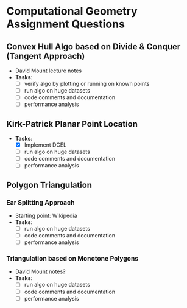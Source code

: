 # Computational Geometry Assignment Questions

## Convex Hull Algo based on Divide & Conquer (Tangent Approach)

- David Mount lecture notes
- **Tasks**:
  - [ ] verify algo by plotting or running on known points
  - [ ] run algo on huge datasets
  - [ ] code comments and documentation
  - [ ] performance analysis

## Kirk-Patrick Planar Point Location

- **Tasks**:
  - [x] Implement DCEL
  - [ ] run algo on huge datasets
  - [ ] code comments and documentation
  - [ ] performance analysis

## Polygon Triangulation

### Ear Splitting Approach

- Starting point: Wikipedia
- **Tasks**:
  - [ ] run algo on huge datasets
  - [ ] code comments and documentation
  - [ ] performance analysis

### Triangulation based on Monotone Polygons

- David Mount notes?
- **Tasks**:
  - [ ] run algo on huge datasets
  - [ ] code comments and documentation
  - [ ] performance analysis
